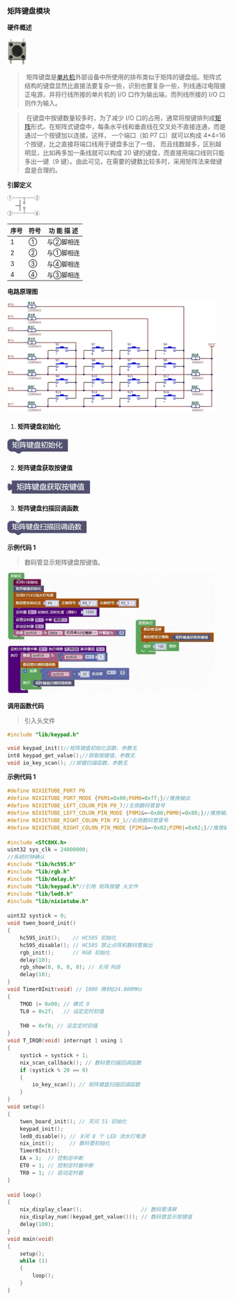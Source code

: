 ### 矩阵键盘模块<!-- {docsify-ignore} -->

 

**硬件概述**

![img](矩阵键盘模块.assets/wps454.png) 



> ​	矩阵键盘是[单片机](https://baike.baidu.com/item/单片机/102396)外部设备中所使用的排布类似于矩阵的键盘组。矩阵式结构的键盘显然比直接法要复杂一些，识别也要复杂一些，列线通过电阻接正电源，并将行线所接的单片机的 I/O 口作为输出端，而列线所接的 I/O 口则作为输入。
>

> ​	在键盘中按键数量较多时，为了减少 I/O 口的占用，通常将按键排列成[矩阵](https://baike.baidu.com/item/矩阵)形式。在矩阵式键盘中，每条水平线和垂直线在交叉处不直接连通，而是通过一个按键加以连接。这样， 一个端口（如 P7 口）就可以构成 4*4=16 个按键，比之直接将端口线用于键盘多出了一倍， 而且线数越多，区别越明显，比如再多加一条线就可以构成 20 键的键盘，而直接用端口线则只能多出一键（9 键）。由此可见，在需要的键数比较多时，采用矩阵法来做键盘是合理的。
>

 

**引脚定义**

 

![img](矩阵键盘模块.assets/wps455.jpg) 

 

| 序号 | 符号 | 功 能 描 述 |
| -------------- | -------------- | --------------------- |
| 1    | ①    | 与②脚相连             |
| 2    | ②    | 与①脚相连             |
| 3    | ③    | 与④脚相连             |
| 4    | ④    | 与③脚相连             |

**电路原理图**

![img](矩阵键盘模块.assets/wps456.jpg) 

 

1. #### 矩阵键盘初始化

![img](矩阵键盘模块.assets/wps457.png) 



2. #### 矩阵键盘获取按键值

![img](矩阵键盘模块.assets/wps458.jpg) 



3. #### 矩阵键盘扫描回调函数

![img](矩阵键盘模块.assets/wps459.png) 



**示例代码 1**

> 数码管显示矩阵键盘按键值。
>

![img](矩阵键盘模块.assets/wps460.png) 



 **调用函数代码**

> 引入头文件

```c
#include "lib/keypad.h"
```

```c
void keypad_init()//矩阵键盘初始化函数，参数无
int8 keypad_get_value();//获取按键值，参数无
void io_key_scan(); //按键扫描函数，参数无
```

**示例代码 1**

```c
#define NIXIETUBE_PORT P6
#define NIXIETUBE_PORT_MODE {P6M1=0x00;P6M0=0xff;}//推挽输出
#define NIXIETUBE_LEFT_COLON_PIN P0_7//左侧数码管冒号
#define NIXIETUBE_LEFT_COLON_PIN_MODE {P0M1&=~0x80;P0M0|=0x80;}//推挽输出
#define NIXIETUBE_RIGHT_COLON_PIN P2_1//右侧数码管冒号
#define NIXIETUBE_RIGHT_COLON_PIN_MODE {P2M1&=~0x02;P2M0|=0x02;}//推挽输出

#include <STC8HX.h>
uint32 sys_clk = 24000000;
//系统时钟确认
#include "lib/hc595.h"
#include "lib/rgb.h"
#include "lib/delay.h"
#include "lib/keypad.h"//引用 矩阵按键 头文件
#include "lib/led8.h"
#include "lib/nixietube.h"

uint32 systick = 0;
void twen_board_init()
{
    hc595_init();    // HC595 初始化
    hc595_disable(); // HC595 禁止点阵和数码管输出
    rgb_init();      // RGB 初始化
    delay(10);
    rgb_show(0, 0, 0, 0); // 关闭 RGB
    delay(10);
}
void Timer0Init(void) // 1000 微秒@24.000MHz
{
    TMOD |= 0x00; // 模式 0
    TL0 = 0x2f;   // 设定定时初值

    TH0 = 0xf8; // 设定定时初值
}
void T_IRQ0(void) interrupt 1 using 1
{
    systick = systick + 1;
    nix_scan_callback(); // 数码管扫描回调函数
    if (systick % 20 == 0)
    {
        io_key_scan(); // 矩阵键盘扫描回调函数
    }
}
void setup()
{
    twen_board_init(); // 天问 51 初始化
    keypad_init();
    led8_disable(); // 关闭 8 个 LED 流水灯电源
    nix_init();     // 数码管初始化
    Timer0Init();
    EA = 1;  // 控制总中断
    ET0 = 1; // 控制定时器中断
    TR0 = 1; // 启动定时器
}

void loop()
{
    nix_display_clear();                   // 数码管清屏
    nix_display_num((keypad_get_value())); // 数码管显示按键值
    delay(100);
}
void main(void)
{
    setup();
    while (1)
    {
        loop();
    }
}
```

